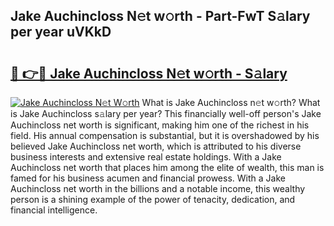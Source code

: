 ## Jake Auchincloss N𝚎t w𝚘rth - Part-FwT S𝚊lary per year uVKkD

# <h2><a href="http://gc0hd4f.nevu.top/?p=Jake+Auchincloss">🔗 👉🔴 Jake Auchincloss N𝚎t w𝚘rth - S𝚊lary</a></h2>

[![Jake Auchincloss N𝚎t W𝚘rth](https://i.imgur.com/Oavwk0R.jpeg)](http://gc0hd4f.nevu.top/?p=Jake+Auchincloss)
What is Jake Auchincloss n𝚎t w𝚘rth? What is Jake Auchincloss s𝚊lary per year?
This financially well-off person's Jake Auchincloss net worth is significant, making him one of the richest in his field. His annual compensation is substantial, but it is overshadowed by his believed Jake Auchincloss net worth, which is attributed to his diverse business interests and extensive real estate holdings. With a Jake Auchincloss net worth that places him among the elite of wealth, this man is famed for his business acumen and financial prowess. With a Jake Auchincloss net worth in the billions and a notable income, this wealthy person is a shining example of the power of tenacity, dedication, and financial intelligence.
